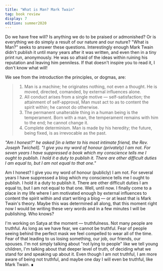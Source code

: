 ```yaml
---
title: "What is Man? Mark Twain"
tag: book review
display: 7
edition: summer2020
---
```

Do we have free will? Is anything we do to be praised or admonished? Or is everything we do simply a result of our nature and our nuture? "What is Man?" seeks to answer these questions. Interestingly enough Mark Twain didn't publish it until many years after it was written, and even then in a tiny print run, anonymously. He was so afraid of the ideas within ruining his reputation and leaving him penniless. If that doesn't inspire you to read it, I don't know what will! 

We see from the introduction the principles, or dogmas, are:
> 1. Man is a machine; he originates nothing, not even a thought. He is moved, directed, comanded, by external influences alone. 
> 2. All conduct arises from a single motive — self-satisfaction; the attainment of self-approval, Man must act to as to content the spirit within; he cannot do otherwise. 
> 3. The permanent unalterable thing in a human being is the temperament. Born with a man, the temperament remains with him to the end; he cannot change it. 
> 4. Complete determinism. Man is made by his heredity; the future, being fixed, is as irrevocable as the past. 

*"Am I honest?" he asked [in a letter to his most intimate friend, the Rev. Joseph Twichell]. "I give you my word of honour (privately) I am not. For seven years I have suppressed a book which my conscience tells me I ought to publish. I hold it a duty to publish it. There are other difficult duties I am equal to, but I am not equal to that one."*

Am I honest? I give you my word of honour (publicly) I am not. For several years I have suppressed a blog which my conscience tells me I ought to publish. I hold it a duty to publish it. There are other difficult duties I am equal to, but I am not equal to that one. Well, until now. I finally come to a place in my life where I am motivated enough by external influences to content the spirit within and start writing a blog — or at least that is Mark Twain's theory. Maybe this was determined all along, that this moment right now I would be writing these very words and in a few minutes I will be publishing. Who knows? 

I'm working on Satya at the moment — truthfulness. Not many people are truthful. As long as we have fear, we cannot be truthful. Fear of people seeing behind the perfect mask we feel compelled to wear all of the time. Fear of that leading to us losing something, our job, our friends, our spouses. I'm not simply talking about "not lying to people" like we tell young children, I'm talking about that deeper level of truth, of deciding what we stand for and speaking up about it. Even though I am not truthful, I am more aware of being not truthful, and maybe one day I will even be truthful, like Mark Twain. &#8718;